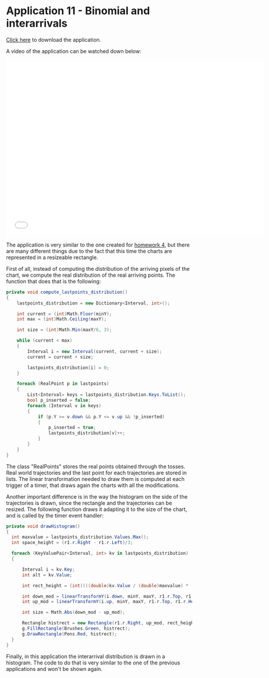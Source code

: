 # Application 11 - Binomial and interarrivals

[Click here](https://drive.google.com/uc?export=download&id=14WmS_d735H64aV9NNxg8EYIuhfq5B7XY) to download the application.

A video of the application can be watched down below:

<div class="embed-container">
  <iframe
      src="/StatisticsHomework/docs/assets/images/app11.mp4"
      width="700"
      height="480"
      frameborder="0"
      allowfullscreen="">
  </iframe>
</div>

The application is very similar to the one created for [homework 4](https://leusexmachina.github.io/StatisticsHomework/homework4/applications4), but there are many different things due to the fact that this time the charts are represented in a resizeable rectangle.

First of all, instead of computing the distribution of the arriving pixels of the chart, we compute the real distribution of the real arriving points. The function that does that is the following:

```C#
private void compute_lastpoints_distribution()
{
    lastpoints_distribution = new Dictionary<Interval, int>();

    int current = (int)Math.Floor(minY);
    int max = (int)Math.Ceiling(maxY);

    int size = (int)Math.Min(maxY/6, 3);

    while (current < max)
    {
        Interval i = new Interval(current, current + size);
        current = current + size;

        lastpoints_distribution[i] = 0;
    }

    foreach (RealPoint p in lastpoints)
    {
        List<Interval> keys = lastpoints_distribution.Keys.ToList();
        bool p_inserted = false;
        foreach (Interval v in keys)
        {
            if (p.Y >= v.down && p.Y <= v.up && !p_inserted)
            {
                p_inserted = true;
                lastpoints_distribution[v]++;
            }
        }
    }
}
```

The class "RealPoints" stores the real points obtained through the tosses. Real world trajectories and the last point for each trajectories are stored in lists. The linear transformation needed to draw them is computed at each trigger of a timer, that draws again the charts with all the modifications.

Another important difference is in the way the histogram on the side of the trajectories is drawn, since the rectangle and the trajectories can be resized. The following function draws it adapting it to the size of the chart, and is called by the timer event handler:

```C#
private void drawHistogram()
{
  int maxvalue = lastpoints_distribution.Values.Max();
  int space_height = (r1.r.Right - r1.r.Left)/3;

  foreach (KeyValuePair<Interval, int> kv in lastpoints_distribution)
  {

      Interval i = kv.Key;
      int alt = kv.Value;

      int rect_height = (int)(((double)kv.Value / (double)maxvalue) * ((double)space_height));

      int down_mod = linearTransformY(i.down, minY, maxY, r1.r.Top, r1.r.Height);
      int up_mod = linearTransformY(i.up, minY, maxY, r1.r.Top, r1.r.Height);

      int size = Math.Abs(down_mod - up_mod);

      Rectangle histrect = new Rectangle(r1.r.Right, up_mod, rect_height, size);
      g.FillRectangle(Brushes.Green, histrect);
      g.DrawRectangle(Pens.Red, histrect);
  }
}
```

Finally, in this application the interarrival distribution is drawn in a histogram. The code to do that is very similar to the one of the previous applications and won't be shown again.